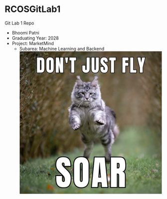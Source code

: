 # RCOSGitLab1
Git Lab 1 Repo

- Bhoomi Patni
- Graduating Year: 2028
- Project: MarketMind
    - Subarea: Machine Learning and Backend 
![Alt text](meme.webp)
